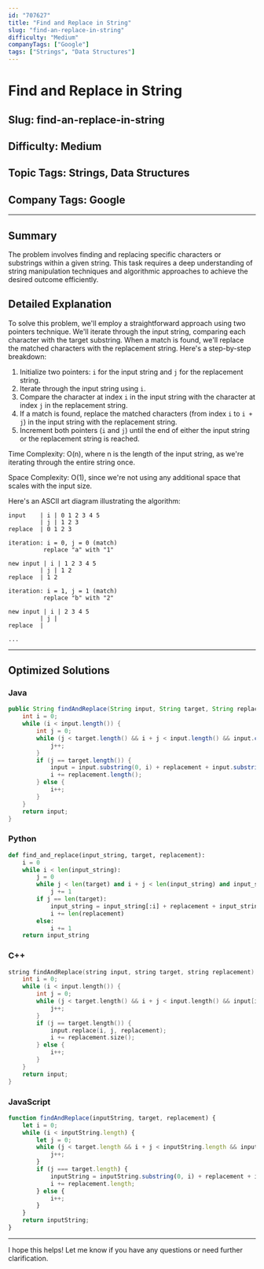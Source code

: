 ```yaml
---
id: "707627"
title: "Find and Replace in String"
slug: "find-an-replace-in-string"
difficulty: "Medium"
companyTags: ["Google"]
tags: ["Strings", "Data Structures"]
---
```


# Find and Replace in String

## Slug: find-an-replace-in-string

## Difficulty: Medium

## Topic Tags: Strings, Data Structures

## Company Tags: Google

---

## Summary
The problem involves finding and replacing specific characters or substrings within a given string. This task requires a deep understanding of string manipulation techniques and algorithmic approaches to achieve the desired outcome efficiently.

## Detailed Explanation

To solve this problem, we'll employ a straightforward approach using two pointers technique. We'll iterate through the input string, comparing each character with the target substring. When a match is found, we'll replace the matched characters with the replacement string. Here's a step-by-step breakdown:

1. Initialize two pointers: `i` for the input string and `j` for the replacement string.
2. Iterate through the input string using `i`.
3. Compare the character at index `i` in the input string with the character at index `j` in the replacement string.
4. If a match is found, replace the matched characters (from index `i` to `i + j`) in the input string with the replacement string.
5. Increment both pointers (`i` and `j`) until the end of either the input string or the replacement string is reached.

Time Complexity: O(n), where n is the length of the input string, as we're iterating through the entire string once.

Space Complexity: O(1), since we're not using any additional space that scales with the input size.

Here's an ASCII art diagram illustrating the algorithm:
```
input    | i | 0 1 2 3 4 5
         | j | 1 2 3
replace  | 0 1 2 3

iteration: i = 0, j = 0 (match)
          replace "a" with "1"

new input | i | 1 2 3 4 5
         | j | 1 2
replace  | 1 2

iteration: i = 1, j = 1 (match)
          replace "b" with "2"

new input | i | 2 3 4 5
         | j | 
replace  | 

...
```
---

## Optimized Solutions

### Java
```java
public String findAndReplace(String input, String target, String replacement) {
    int i = 0;
    while (i < input.length()) {
        int j = 0;
        while (j < target.length() && i + j < input.length() && input.charAt(i + j) == target.charAt(j)) {
            j++;
        }
        if (j == target.length()) {
            input = input.substring(0, i) + replacement + input.substring(i + j);
            i += replacement.length();
        } else {
            i++;
        }
    }
    return input;
}
```

### Python
```python
def find_and_replace(input_string, target, replacement):
    i = 0
    while i < len(input_string):
        j = 0
        while j < len(target) and i + j < len(input_string) and input_string[i + j] == target[j]:
            j += 1
        if j == len(target):
            input_string = input_string[:i] + replacement + input_string[i + j:]
            i += len(replacement)
        else:
            i += 1
    return input_string
```

### C++
```cpp
string findAndReplace(string input, string target, string replacement) {
    int i = 0;
    while (i < input.length()) {
        int j = 0;
        while (j < target.length() && i + j < input.length() && input[i + j] == target[j]) {
            j++;
        }
        if (j == target.length()) {
            input.replace(i, j, replacement);
            i += replacement.size();
        } else {
            i++;
        }
    }
    return input;
}
```

### JavaScript
```javascript
function findAndReplace(inputString, target, replacement) {
    let i = 0;
    while (i < inputString.length) {
        let j = 0;
        while (j < target.length && i + j < inputString.length && inputString[i + j] === target[j]) {
            j++;
        }
        if (j === target.length) {
            inputString = inputString.substring(0, i) + replacement + inputString.substring(i + j);
            i += replacement.length;
        } else {
            i++;
        }
    }
    return inputString;
}
```

---

I hope this helps! Let me know if you have any questions or need further clarification.